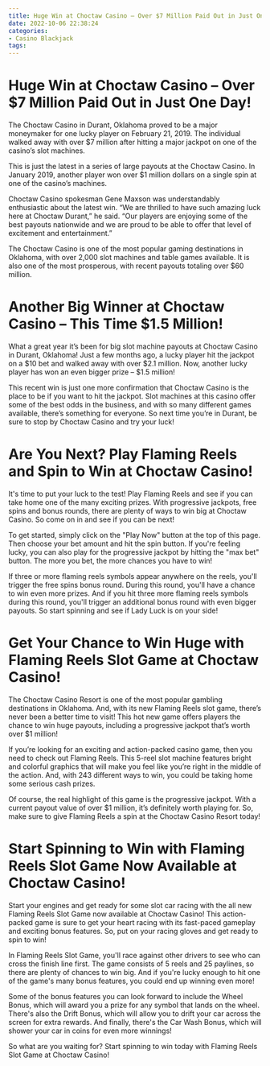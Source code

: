 ```yaml
---
title: Huge Win at Choctaw Casino – Over $7 Million Paid Out in Just One Day!
date: 2022-10-06 22:38:24
categories:
- Casino Blackjack
tags:
---
```



#  Huge Win at Choctaw Casino – Over $7 Million Paid Out in Just One Day!

The Choctaw Casino in Durant, Oklahoma proved to be a major moneymaker for one lucky player on February 21, 2019. The individual walked away with over $7 million after hitting a major jackpot on one of the casino’s slot machines.

This is just the latest in a series of large payouts at the Choctaw Casino. In January 2019, another player won over $1 million dollars on a single spin at one of the casino’s machines.

Choctaw Casino spokesman Gene Maxson was understandably enthusiastic about the latest win. “We are thrilled to have such amazing luck here at Choctaw Durant,” he said. “Our players are enjoying some of the best payouts nationwide and we are proud to be able to offer that level of excitement and entertainment.”

The Choctaw Casino is one of the most popular gaming destinations in Oklahoma, with over 2,000 slot machines and table games available. It is also one of the most prosperous, with recent payouts totaling over $60 million.

#  Another Big Winner at Choctaw Casino – This Time $1.5 Million!

What a great year it’s been for big slot machine payouts at Choctaw Casino in Durant, Oklahoma! Just a few months ago, a lucky player hit the jackpot on a $10 bet and walked away with over $2.1 million. Now, another lucky player has won an even bigger prize – $1.5 million!

This recent win is just one more confirmation that Choctaw Casino is the place to be if you want to hit the jackpot. Slot machines at this casino offer some of the best odds in the business, and with so many different games available, there’s something for everyone. So next time you’re in Durant, be sure to stop by Choctaw Casino and try your luck!

#  Are You Next? Play Flaming Reels and Spin to Win at Choctaw Casino!

It's time to put your luck to the test! Play Flaming Reels and see if you can take home one of the many exciting prizes. With progressive jackpots, free spins and bonus rounds, there are plenty of ways to win big at Choctaw Casino. So come on in and see if you can be next!

To get started, simply click on the "Play Now" button at the top of this page. Then choose your bet amount and hit the spin button. If you're feeling lucky, you can also play for the progressive jackpot by hitting the "max bet" button. The more you bet, the more chances you have to win!

If three or more flaming reels symbols appear anywhere on the reels, you'll trigger the free spins bonus round. During this round, you'll have a chance to win even more prizes. And if you hit three more flaming reels symbols during this round, you'll trigger an additional bonus round with even bigger payouts. So start spinning and see if Lady Luck is on your side!

#  Get Your Chance to Win Huge with Flaming Reels Slot Game at Choctaw Casino!

The Choctaw Casino Resort is one of the most popular gambling destinations in Oklahoma. And, with its new Flaming Reels slot game, there’s never been a better time to visit! This hot new game offers players the chance to win huge payouts, including a progressive jackpot that’s worth over $1 million!

If you’re looking for an exciting and action-packed casino game, then you need to check out Flaming Reels. This 5-reel slot machine features bright and colorful graphics that will make you feel like you’re right in the middle of the action. And, with 243 different ways to win, you could be taking home some serious cash prizes.

Of course, the real highlight of this game is the progressive jackpot. With a current payout value of over $1 million, it’s definitely worth playing for. So, make sure to give Flaming Reels a spin at the Choctaw Casino Resort today!

#  Start Spinning to Win with Flaming Reels Slot Game Now Available at Choctaw Casino!

Start your engines and get ready for some slot car racing with the all new Flaming Reels Slot Game now available at Choctaw Casino! This action-packed game is sure to get your heart racing with its fast-paced gameplay and exciting bonus features. So, put on your racing gloves and get ready to spin to win!

In Flaming Reels Slot Game, you'll race against other drivers to see who can cross the finish line first. The game consists of 5 reels and 25 paylines, so there are plenty of chances to win big. And if you're lucky enough to hit one of the game's many bonus features, you could end up winning even more!

Some of the bonus features you can look forward to include the Wheel Bonus, which will award you a prize for any symbol that lands on the wheel. There's also the Drift Bonus, which will allow you to drift your car across the screen for extra rewards. And finally, there's the Car Wash Bonus, which will shower your car in coins for even more winnings!

So what are you waiting for? Start spinning to win today with Flaming Reels Slot Game at Choctaw Casino!